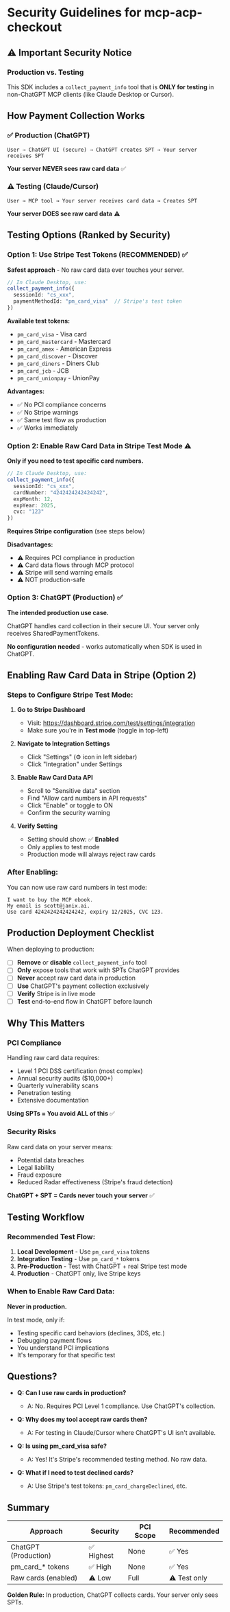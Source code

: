 # Security Guidelines for mcp-acp-checkout

## ⚠️ Important Security Notice

### Production vs. Testing

This SDK includes a `collect_payment_info` tool that is **ONLY for testing** in non-ChatGPT MCP clients (like Claude Desktop or Cursor).

## How Payment Collection Works

### ✅ Production (ChatGPT)
```
User → ChatGPT UI (secure) → ChatGPT creates SPT → Your server receives SPT
```
**Your server NEVER sees raw card data** ✅

### ⚠️ Testing (Claude/Cursor)
```
User → MCP tool → Your server receives card data → Creates SPT
```
**Your server DOES see raw card data** ⚠️

## Testing Options (Ranked by Security)

### Option 1: Use Stripe Test Tokens (RECOMMENDED) ✅

**Safest approach** - No raw card data ever touches your server.

```typescript
// In Claude Desktop, use:
collect_payment_info({
  sessionId: "cs_xxx",
  paymentMethodId: "pm_card_visa"  // Stripe's test token
})
```

**Available test tokens:**
- `pm_card_visa` - Visa card
- `pm_card_mastercard` - Mastercard
- `pm_card_amex` - American Express
- `pm_card_discover` - Discover
- `pm_card_diners` - Diners Club
- `pm_card_jcb` - JCB
- `pm_card_unionpay` - UnionPay

**Advantages:**
- ✅ No PCI compliance concerns
- ✅ No Stripe warnings
- ✅ Same test flow as production
- ✅ Works immediately

### Option 2: Enable Raw Card Data in Stripe Test Mode ⚠️

**Only if you need to test specific card numbers.**

```typescript
// In Claude Desktop, use:
collect_payment_info({
  sessionId: "cs_xxx",
  cardNumber: "4242424242424242",
  expMonth: 12,
  expYear: 2025,
  cvc: "123"
})
```

**Requires Stripe configuration** (see steps below)

**Disadvantages:**
- ⚠️ Requires PCI compliance in production
- ⚠️ Card data flows through MCP protocol
- ⚠️ Stripe will send warning emails
- ⚠️ NOT production-safe

### Option 3: ChatGPT (Production) ✅

**The intended production use case.**

ChatGPT handles card collection in their secure UI. Your server only receives SharedPaymentTokens.

**No configuration needed** - works automatically when SDK is used in ChatGPT.

## Enabling Raw Card Data in Stripe (Option 2)

### Steps to Configure Stripe Test Mode:

1. **Go to Stripe Dashboard**
   - Visit: https://dashboard.stripe.com/test/settings/integration
   - Make sure you're in **Test mode** (toggle in top-left)

2. **Navigate to Integration Settings**
   - Click "Settings" (⚙️ icon in left sidebar)
   - Click "Integration" under Settings

3. **Enable Raw Card Data API**
   - Scroll to "Sensitive data" section
   - Find "Allow card numbers in API requests"
   - Click "Enable" or toggle to ON
   - Confirm the security warning

4. **Verify Setting**
   - Setting should show: ✅ **Enabled**
   - Only applies to test mode
   - Production mode will always reject raw cards

### After Enabling:

You can now use raw card numbers in test mode:
```
I want to buy the MCP ebook.
My email is scott@janix.ai.
Use card 4242424242424242, expiry 12/2025, CVC 123.
```

## Production Deployment Checklist

When deploying to production:

- [ ] **Remove** or **disable** `collect_payment_info` tool
- [ ] **Only** expose tools that work with SPTs ChatGPT provides
- [ ] **Never** accept raw card data in production
- [ ] **Use** ChatGPT's payment collection exclusively
- [ ] **Verify** Stripe is in live mode
- [ ] **Test** end-to-end flow in ChatGPT before launch

## Why This Matters

### PCI Compliance
Handling raw card data requires:
- Level 1 PCI DSS certification (most complex)
- Annual security audits ($10,000+)
- Quarterly vulnerability scans
- Penetration testing
- Extensive documentation

**Using SPTs = You avoid ALL of this** ✅

### Security Risks
Raw card data on your server means:
- Potential data breaches
- Legal liability
- Fraud exposure
- Reduced Radar effectiveness (Stripe's fraud detection)

**ChatGPT + SPT = Cards never touch your server** ✅

## Testing Workflow

### Recommended Test Flow:

1. **Local Development** - Use `pm_card_visa` tokens
2. **Integration Testing** - Use `pm_card_*` tokens
3. **Pre-Production** - Test with ChatGPT + real Stripe test mode
4. **Production** - ChatGPT only, live Stripe keys

### When to Enable Raw Card Data:

**Never in production.**

In test mode, only if:
- Testing specific card behaviors (declines, 3DS, etc.)
- Debugging payment flows
- You understand PCI implications
- It's temporary for that specific test

## Questions?

- **Q: Can I use raw cards in production?**
  - A: No. Requires PCI Level 1 compliance. Use ChatGPT's collection.

- **Q: Why does my tool accept raw cards then?**
  - A: For testing in Claude/Cursor where ChatGPT's UI isn't available.

- **Q: Is using pm_card_visa safe?**
  - A: Yes! It's Stripe's recommended testing method. No raw data.

- **Q: What if I need to test declined cards?**
  - A: Use Stripe's test tokens: `pm_card_chargeDeclined`, etc.

## Summary

| Approach | Security | PCI Scope | Recommended |
|----------|----------|-----------|-------------|
| ChatGPT (Production) | ✅ Highest | None | ✅ Yes |
| pm_card_* tokens | ✅ High | None | ✅ Yes |
| Raw cards (enabled) | ⚠️ Low | Full | ⚠️ Test only |

**Golden Rule:** In production, ChatGPT collects cards. Your server only sees SPTs.

